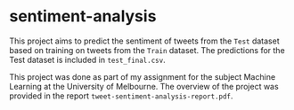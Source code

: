 # sentiment-analysis

This project aims to predict the sentiment of tweets from the ```Test``` dataset based on training on tweets from the ```Train``` dataset. The predictions for the Test dataset is included in ```test_final.csv```. 

This project was done as part of my assignment for the subject Machine Learning at the University of Melbourne. The overview of the project was provided in the report ```tweet-sentiment-analysis-report.pdf```.
